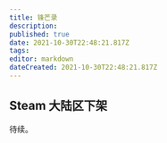 ```yaml
---
title: 锋芒录
description: 
published: true
date: 2021-10-30T22:48:21.817Z
tags: 
editor: markdown
dateCreated: 2021-10-30T22:48:21.817Z
---
```


## Steam 大陆区下架

待续。

[^GkRP4]: [武侠题材经营放置类游戏《锋芒录》将在STEAM中国区暂时下架 - 其乐 Keylol](https://archive.md/GkRP4 "https://keylol.com/t700670-1-1")
